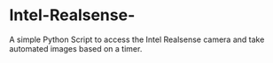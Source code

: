 # Intel-Realsense-
A simple Python Script to access the Intel Realsense camera and take automated images based on a timer. 

